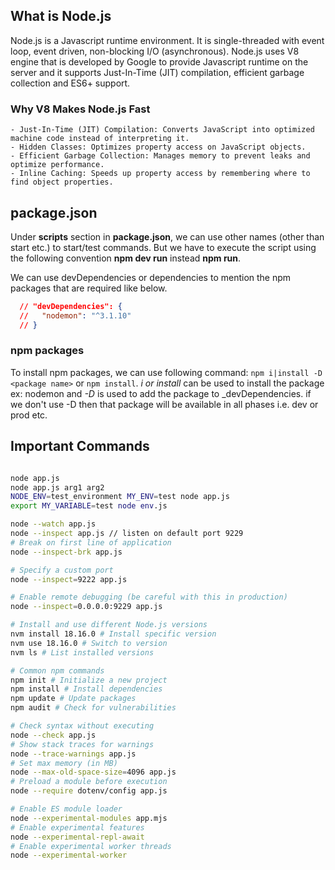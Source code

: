 ## What is Node.js

Node.js is a Javascript runtime environment. It is single-threaded with event loop, event driven, non-blocking I/O (asynchronous). Node.js uses V8 engine that is developed by Google to provide Javascript runtime on the server and it supports Just-In-Time (JIT) compilation, efficient garbage collection and ES6+ support.

### Why V8 Makes Node.js Fast

    - Just-In-Time (JIT) Compilation: Converts JavaScript into optimized machine code instead of interpreting it.
    - Hidden Classes: Optimizes property access on JavaScript objects.
    - Efficient Garbage Collection: Manages memory to prevent leaks and optimize performance.
    - Inline Caching: Speeds up property access by remembering where to find object properties.

## package.json

Under **scripts** section in **package.json**, we can use other names (other than start etc.) to start/test commands. But we have to execute the script using the following convention **npm dev run** instead **npm run**.

We can use devDependencies or dependencies to mention the npm packages that are required like below.

```json
  // "devDependencies": {
  //   "nodemon": "^3.1.10"
  // }
```

### npm packages

To install npm packages, we can use following command: `npm i|install -D <package name>` or `npm install`. _i or install_ can be used to install the package ex: nodemon and _-D_ is used to add the package to \_devDependencies. if we don't use -D then that package will be available in all phases i.e. dev or prod etc.

## Important Commands

```bash

node app.js
node app.js arg1 arg2
NODE_ENV=test_environment MY_ENV=test node app.js
export MY_VARIABLE=test node env.js

node --watch app.js
node --inspect app.js // listen on default port 9229
# Break on first line of application
node --inspect-brk app.js

# Specify a custom port
node --inspect=9222 app.js

# Enable remote debugging (be careful with this in production)
node --inspect=0.0.0.0:9229 app.js

# Install and use different Node.js versions
nvm install 18.16.0 # Install specific version
nvm use 18.16.0 # Switch to version
nvm ls # List installed versions

# Common npm commands
npm init # Initialize a new project
npm install # Install dependencies
npm update # Update packages
npm audit # Check for vulnerabilities

# Check syntax without executing
node --check app.js
# Show stack traces for warnings
node --trace-warnings app.js
# Set max memory (in MB)
node --max-old-space-size=4096 app.js
# Preload a module before execution
node --require dotenv/config app.js

# Enable ES module loader
node --experimental-modules app.mjs
# Enable experimental features
node --experimental-repl-await
# Enable experimental worker threads
node --experimental-worker


```

